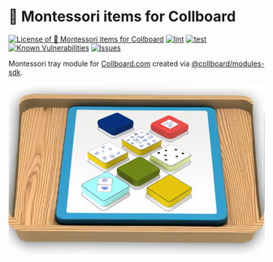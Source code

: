 # 🔵 Montessori items for Collboard

<!--Badges-->
<!--⚠️WARNING: This section was generated by https://github.com/hejny/batch-project-editor/blob/main/src/workflows/800-badges/badges.ts so every manual change will be overwritten.-->


[![License of 🔵 Montessori items for Collboard](https://img.shields.io/github/license/collboard/montessori.svg?style=flat)](https://github.com/collboard/montessori/blob/main/LICENSE)
[![lint](https://github.com/collboard/montessori/actions/workflows/lint.yml/badge.svg)](https://github.com/collboard/montessori/actions/workflows/lint.yml)
[![test](https://github.com/collboard/montessori/actions/workflows/test.yml/badge.svg)](https://github.com/collboard/montessori/actions/workflows/test.yml)
[![Known Vulnerabilities](https://snyk.io/test/github/collboard/montessori/badge.svg)](https://snyk.io/test/github/collboard/montessori)
[![Issues](https://img.shields.io/github/issues/collboard/montessori.svg?style=flat)](https://github.com/collboard/montessori/issues)

<!--/Badges-->

Montessori tray module for [Collboard.com](https://collboard.com/) created via [@collboard/modules-sdk](https://www.npmjs.com/package/@collboard/modules-sdk).





<!--Wallpaper-->
<!--⚠️WARNING: This section was generated by https://github.com/hejny/batch-project-editor/blob/main/src//workflows/315-ai-generated-wallpaper/4-aiGeneratedWallpaperUseInReadme.ts so every manual change will be overwritten.-->
![Wallpaper of 🔵 Montessori items for Collboard](assets/ai/wallpaper/gallery/6ee6dbfd-b1ad-4a5a-b7e8-c575e542bb72-0_0.png)
<!--/Wallpaper-->

